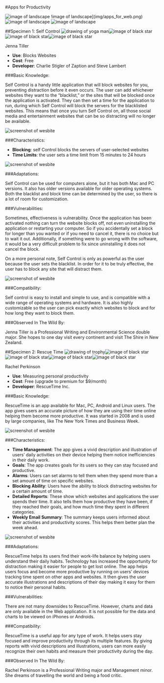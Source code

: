 #Apps for Productivity

![image of landscape](img/hybrid_apps.png) !image of landscape](img/apps_for_web.png)
![image of landscape](img/apps_for_pc.png) ![image of landscape](img/apps_for_mac.jpg)


##Specimen 1: Self Control
![drawing of yoga man](img/distractionfree.png)![image of black star](img/fullstar.png)![image of black star](img/fullstar.png)![image of black star](img/fullstar.png)

Jenna Tiller
* **Use**: Blocks Websites
* **Cost**: Free
* **Developer**: Charlie Stigler of Zaption and Steve Lambert

###Basic Knowledge:

Self Control is a handy little application that will block websites for you, preventing distraction before it even occurs. The user can add whichever websites they want to the “blacklist,” or the sites that will be blocked once the application is activated. They can then set a time for the application to run, during which Self Control will block the servers for the blacklisted websites. This means that once you turn Self Control on, all those social media and entertainment websites that can be so distracting will no longer be available. 

![screenshot of wesbite](img/selfcontrol-1.png)

###Characteristics:

* **Blocking**: self Control blocks the servers of user-selected websites
* **Time Limits**: the user sets a time limit from 15 minutes to 24 hours

![screenshot of wesbite](img/selfcontrol-2.png)

###Adaptations:

Self Control can be used for computers alone, but it has both Mac and PC versions. It also has older versions available for older operating systems. Both the blacklist and block time can be determined by the user, so there is a lot of room for customization. 

###Vulnerabilities:

Sometimes, effectiveness is vulnerability. Once the application has been activated nothing can turn the website blocks off, not even uninstalling the application or restarting your computer. So if you accidentally set a block for longer than you wanted or if you need to cancel it, there is no choice but to wait it out. Additionally, if something were to go wrong with the software, it would be a very difficult problem to fix since uninstalling it does not cancel the block. 

On a more personal note, Self Control is only as powerful as the user because the user sets the blacklist. In order for it to be truly effective, the user has to block any site that will distract them. 

![screenshot of wesbite](img/selfcontrol-3.png)

###Compatibility: 

Self control is easy to install and simple to use, and is compatible with a wide range of operating systems and hardware. It is also highly customizable so the user can pick exactly which websites to block and for how long they want to block them.

###Observed In The Wild By:

Jenna Tiller is a Professional Writing and Environmental Science double major. She hopes to one day visit every continent and visit The Shire in New Zealand.

##Specimen 2: Rescue Time
![drawing of trophy](img/goalwriting.png)![image of black star](img/fullstar.png)![image of black star](img/fullstar.png)![image of black star](img/fullstar.png)![image of black star](img/fullstar.png)

Rachel Perkinson
* **Use**: Measuring personal productivity
* **Cost**: Free (upgrade to premium for $9/month)
* **Developer**: RescueTime Inc. 

###Basic Knowledge:

RescueTime is an app available for Mac, PC, Android and Linux users. The app gives users an accurate picture of how they are using their time online helping them become more productive. It was started in 2008 and is used by large companies, like The New York Times and Business Week.

![screenshot of wesbite](img/rescuetime-1.png)

###Characteristics:

* **Time Management**: The app gives a vivid description and illustration of users’ daily activities on their device helping them notice inefficiencies in their daily work.
* **Goals**: The app creates goals for its users so they can stay focused and productive.
* **Alarms**: Users can set alarms to tell them when they spend more than a set amount of time on specific websites.
* **Blocking Ability**: Users have the ability to block distracting websites for a certain amount of time. 
* **Detailed Reports**: These show which websites and applications the user spends their time. It also tells them how productive they have been, if they reached their goals, and how much time they spent in different categories.
* **Weekly Email Summary**: The summary keeps users informed about their activities and productivity scores. This helps them better plan the week ahead.

![screenshot of wesbite](img/rescuetime-2.png)

###Adaptations:

RescueTime helps its users find their work-life balance by helping users understand their daily habits. Technology has increased the opportunity for distraction making it easier for people to get lost online. The app helps users focus and become more productive by running on users’ devices tracking time spent on other apps and websites. It then gives the user accurate illustrations and descriptions of their day making it easy for them to notice their personal habits.

###Vulnerabilities:

There are not many downsides to RescueTime. However, charts and data are only available in the Web application. It is not possible for the data and charts to be viewed on iPhones or Androids.

###Compatibility:

RescueTime is a useful app for any type of work. It helps users stay focused and improve productivity through its multiple features. By giving reports with vivid descriptions and illustrations, users can more easily recognize their own habits and measure their productivity during the day.

###Observed In The Wild By:

Rachel Perkinson is a Professional Writing major and Management minor. She dreams of travelling the world and being a food critic. 


